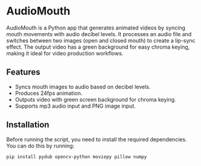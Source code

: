 # AudioMouth

AudioMouth is a Python app that generates animated videos by syncing mouth movements with audio decibel levels. It processes an audio file and switches between two images (open and closed mouth) to create a lip-sync effect. The output video has a green background for easy chroma keying, making it ideal for video production workflows.

## Features
- Syncs mouth images to audio based on decibel levels.
- Produces 24fps animation.
- Outputs video with green screen background for chroma keying.
- Supports mp3 audio input and PNG image input.

## Installation

Before running the script, you need to install the required dependencies. You can do this by running:

```bash
pip install pydub opencv-python moviepy pillow numpy
```
